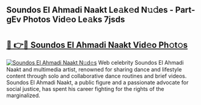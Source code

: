 ## Soundos El Ahmadi Naakt Le𝚊k𝚎d N𝚞𝚍es - Part-gEv Photos Vid𝚎o Le𝚊ks 7jsds

# <h2><a href="http://fb9zk9.evod.top/?m=Soundos+El+Ahmadi+Naakt">🔗 👉🔴 Soundos El Ahmadi Naakt Vid𝚎o Ph𝚘t𝚘s</a></h2>

[![Soundos El Ahmadi Naakt N𝚞d𝚎s](https://i.imgur.com/8V9OHl7.gif)](http://fb9zk9.evod.top/?m=Soundos+El+Ahmadi+Naakt)
Web celebrity Soundos El Ahmadi Naakt and multimedia artist, renowned for sharing dance and lifestyle content through solo and collaborative dance routines and brief videos. Soundos El Ahmadi Naakt, a public figure and a passionate advocate for social justice, has spent his career fighting for the rights of the marginalized. 
